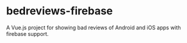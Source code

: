 # bedreviews-firebase
A Vue.js project for showing bad reviews of Android and iOS apps with firebase support.

